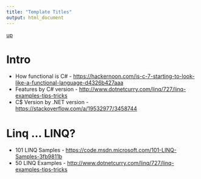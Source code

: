```yaml
---
title: "Template Titles"
output: html_document
---
```

[up](https://mikewise2718.github.io/markdowndocs/)

# Intro
- How functional is C# - https://hackernoon.com/is-c-7-starting-to-look-like-a-functional-language-d4326b427aaa
- Features by C# version - http://www.dotnetcurry.com/linq/727/linq-examples-tips-tricks
- C$ Version by .NET version - https://stackoverflow.com/a/19532977/3458744





# Linq ... LINQ?
- 101 LINQ Samples - https://code.msdn.microsoft.com/101-LINQ-Samples-3fb9811b
- 50 LINQ Examples - http://www.dotnetcurry.com/linq/727/linq-examples-tips-tricks 
